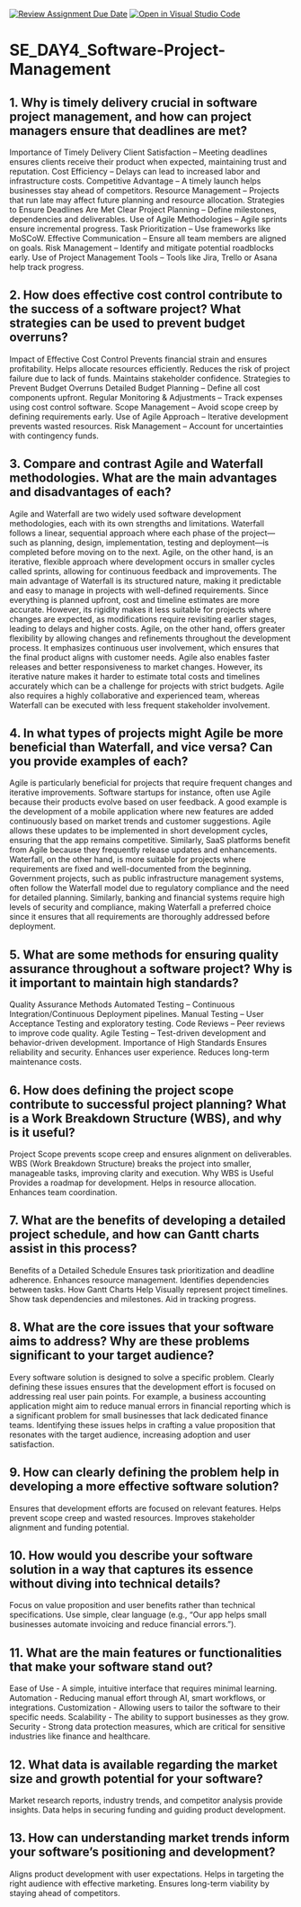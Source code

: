 [![Review Assignment Due Date](https://classroom.github.com/assets/deadline-readme-button-22041afd0340ce965d47ae6ef1cefeee28c7c493a6346c4f15d667ab976d596c.svg)](https://classroom.github.com/a/9pw6JKcu)
[![Open in Visual Studio Code](https://classroom.github.com/assets/open-in-vscode-2e0aaae1b6195c2367325f4f02e2d04e9abb55f0b24a779b69b11b9e10269abc.svg)](https://classroom.github.com/online_ide?assignment_repo_id=18454452&assignment_repo_type=AssignmentRepo)
# SE_DAY4_Software-Project-Management
## 1. Why is timely delivery crucial in software project management, and how can project managers ensure that deadlines are met?
Importance of Timely Delivery
Client Satisfaction – Meeting deadlines ensures clients receive their product when expected, maintaining trust and reputation.
Cost Efficiency – Delays can lead to increased labor and infrastructure costs.
Competitive Advantage – A timely launch helps businesses stay ahead of competitors.
Resource Management – Projects that run late may affect future planning and resource allocation.
Strategies to Ensure Deadlines Are Met
Clear Project Planning – Define milestones, dependencies and deliverables.
Use of Agile Methodologies – Agile sprints ensure incremental progress.
Task Prioritization – Use frameworks like MoSCoW.
Effective Communication – Ensure all team members are aligned on goals.
Risk Management – Identify and mitigate potential roadblocks early.
Use of Project Management Tools – Tools like Jira, Trello or Asana help track progress.
## 2. How does effective cost control contribute to the success of a software project? What strategies can be used to prevent budget overruns?
Impact of Effective Cost Control
Prevents financial strain and ensures profitability.
Helps allocate resources efficiently.
Reduces the risk of project failure due to lack of funds.
Maintains stakeholder confidence.
Strategies to Prevent Budget Overruns
Detailed Budget Planning – Define all cost components upfront.
Regular Monitoring & Adjustments – Track expenses using cost control software.
Scope Management – Avoid scope creep by defining requirements early.
Use of Agile Approach – Iterative development prevents wasted resources.
Risk Management – Account for uncertainties with contingency funds.
## 3. Compare and contrast Agile and Waterfall methodologies. What are the main advantages and disadvantages of each?
Agile and Waterfall are two widely used software development methodologies, each with its own strengths and limitations. Waterfall follows a linear, sequential approach where each phase of the project—such as planning, design, implementation, testing and deployment—is completed before moving on to the next. Agile, on the other hand, is an iterative, flexible approach where development occurs in smaller cycles called sprints, allowing for continuous feedback and improvements.
The main advantage of Waterfall is its structured nature, making it predictable and easy to manage in projects with well-defined requirements. Since everything is planned upfront, cost and timeline estimates are more accurate. However, its rigidity makes it less suitable for projects where changes are expected, as modifications require revisiting earlier stages, leading to delays and higher costs.
Agile, on the other hand, offers greater flexibility by allowing changes and refinements throughout the development process. It emphasizes continuous user involvement, which ensures that the final product aligns with customer needs. Agile also enables faster releases and better responsiveness to market changes. However, its iterative nature makes it harder to estimate total costs and timelines accurately which can be a challenge for projects with strict budgets. Agile also requires a highly collaborative and experienced team, whereas Waterfall can be executed with less frequent stakeholder involvement.
## 4. In what types of projects might Agile be more beneficial than Waterfall, and vice versa? Can you provide examples of each?
Agile is particularly beneficial for projects that require frequent changes and iterative improvements. Software startups for instance, often use Agile because their products evolve based on user feedback. A good example is the development of a mobile application where new features are added continuously based on market trends and customer suggestions. Agile allows these updates to be implemented in short development cycles, ensuring that the app remains competitive. Similarly, SaaS platforms benefit from Agile because they frequently release updates and enhancements.
Waterfall, on the other hand, is more suitable for projects where requirements are fixed and well-documented from the beginning. Government projects, such as public infrastructure management systems, often follow the Waterfall model due to regulatory compliance and the need for detailed planning. Similarly, banking and financial systems require high levels of security and compliance, making Waterfall a preferred choice since it ensures that all requirements are thoroughly addressed before deployment.
## 5. What are some methods for ensuring quality assurance throughout a software project? Why is it important to maintain high standards?
Quality Assurance Methods
Automated Testing – Continuous Integration/Continuous Deployment pipelines.
Manual Testing – User Acceptance Testing and exploratory testing.
Code Reviews – Peer reviews to improve code quality.
Agile Testing – Test-driven development and behavior-driven development.
Importance of High Standards
Ensures reliability and security.
Enhances user experience.
Reduces long-term maintenance costs.

## 6. How does defining the project scope contribute to successful project planning? What is a Work Breakdown Structure (WBS), and why is it useful?
Project Scope prevents scope creep and ensures alignment on deliverables. WBS (Work Breakdown Structure) breaks the project into smaller, manageable tasks, improving clarity and execution.
Why WBS is Useful
Provides a roadmap for development.
Helps in resource allocation.
Enhances team coordination.
## 7. What are the benefits of developing a detailed project schedule, and how can Gantt charts assist in this process?
Benefits of a Detailed Schedule
Ensures task prioritization and deadline adherence.
Enhances resource management.
Identifies dependencies between tasks.
How Gantt Charts Help
Visually represent project timelines.
Show task dependencies and milestones.
Aid in tracking progress.

## 8. What are the core issues that your software aims to address? Why are these problems significant to your target audience?
Every software solution is designed to solve a specific problem. Clearly defining these issues ensures that the development effort is focused on addressing real user pain points. For example, a business accounting application might aim to reduce manual errors in financial reporting which is a significant problem for small businesses that lack dedicated finance teams. Identifying these issues helps in crafting a value proposition that resonates with the target audience, increasing adoption and user satisfaction.
## 9. How can clearly defining the problem help in developing a more effective software solution?
Ensures that development efforts are focused on relevant features.
Helps prevent scope creep and wasted resources.
Improves stakeholder alignment and funding potential.
## 10. How would you describe your software solution in a way that captures its essence without diving into technical details?
Focus on value proposition and user benefits rather than technical specifications.
Use simple, clear language (e.g., “Our app helps small businesses automate invoicing and reduce financial errors.”).
## 11. What are the main features or functionalities that make your software stand out?
Ease of Use - A simple, intuitive interface that requires minimal learning.
Automation - Reducing manual effort through AI, smart workflows, or integrations.
Customization - Allowing users to tailor the software to their specific needs.
Scalability - The ability to support businesses as they grow.
Security - Strong data protection measures, which are critical for sensitive industries like finance and healthcare.
## 12. What data is available regarding the market size and growth potential for your software?
Market research reports, industry trends, and competitor analysis provide insights. Data helps in securing funding and guiding product development.
## 13. How can understanding market trends inform your software’s positioning and development?
Aligns product development with user expectations.
Helps in targeting the right audience with effective marketing.
Ensures long-term viability by staying ahead of competitors.
